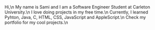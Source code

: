 Hi,\n
My name is Sami and I am a Software Engineer Student at Carleton University.\n
I love doing projects in my free time.\n
Currently, I learned Pyhton, Java, C, HTML, CSS, JavaScript and AppleScript.\n
Check my portfolio for my cool projects.\n

<!---
Samimnif/Samimnif is a ✨ special ✨ repository because its `README.md` (this file) appears on your GitHub profile.
You can click the Preview link to take a look at your changes.
--->
